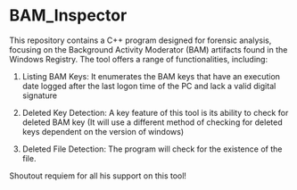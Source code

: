 # BAM_Inspector

This repository contains a C++ program designed for forensic analysis, focusing on the Background Activity Moderator (BAM) artifacts found in the Windows Registry. The tool offers a range of functionalities, including:

1. Listing BAM Keys: It enumerates the BAM keys that have an execution date logged after the last logon time of the PC and lack a valid digital signature

2. Deleted Key Detection: A key feature of this tool is its ability to check for deleted BAM key (It will use a different method of checking for deleted keys dependent on the version of windows)

3. Deleted File Detection: The program will check for the existence of the file. 


Shoutout requiem for all his support on this tool! 




